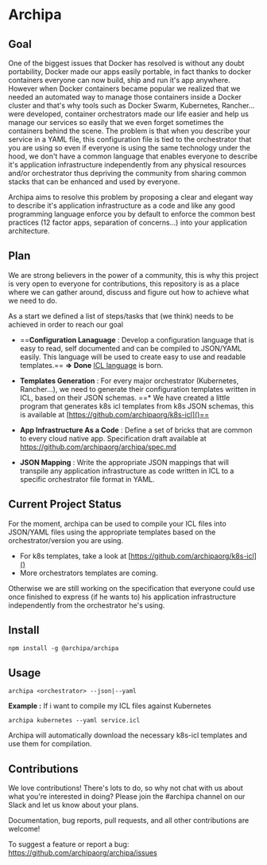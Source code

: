  
# Archipa

## Goal 
One of the biggest issues that Docker has resolved is without any doubt portability, Docker made our apps easily portable, in fact thanks to docker containers everyone can now build, ship and run it's app anywhere. However when Docker containers became popular we realized that we needed an automated way to manage those containers inside a Docker cluster and that's why tools such as Docker Swarm, Kubernetes, Rancher... were developed, container orchestrators made our life easier and help us manage our services so easily that we even forget sometimes the containers behind the scene. The problem is that when you describe your service in a YAML file, this configuration file is tied to the orchestrator that you are using so even if everyone is using the same technology under the hood, we don't have a common language that enables everyone to describe it's application infrastructure independently from any physical resources and/or orchestrator thus depriving the community from sharing common stacks that can be enhanced and used by everyone. 

Archipa aims to resolve this problem by proposing a clear and elegant way to describe it's application infrastructure as a code and like any good programming language enforce you by default to enforce the common best practices (12 factor apps, separation of concerns...) into your application architecture.

## Plan
We are strong believers in the power of a community, this is why this project is very open to everyone for contributions, this repository is as a place where we can gather around, discuss and figure out how to achieve what we need to do.

As a start we defined a list of steps/tasks that (we think) needs to be achieved in order to reach our goal

* ==**Configuration Lanaguage** : Develop a configuration language that is easy to read, self documented and can be compiled to JSON/YAML easily. This language will be used to create easy to use and readable templates.== **=> Done** [ICL language](https://github.com/archipaorg/icl) is born. 
* **Templates Generation** : For every major orchestrator (Kubernetes, Rancher...), we need to generate their configuration templates written in ICL, based on their JSON schemas.
			==* We have created a little program that generates k8s icl templates from k8s JSON schemas, this is available at [https://github.com/archipaorg/k8s-icl]()==

* **App Infrastructure As a Code** : Define a set of bricks that are common to every cloud native app. 
		Specification draft available at https://github.com/archipaorg/archipa/spec.md
		
* **JSON Mapping** : Write the appropriate JSON mappings that will transpile any application infrastructure as code written in ICL to a specific orchestrator file format in YAML.


## Current Project Status
For the moment, archipa can be used to compile your ICL files into JSON/YAML files using the appropriate templates based on the orchestrator/version you are using.

* For k8s templates, take a look at  [https://github.com/archipaorg/k8s-icl]()
* More orchestrators templates are coming.

Otherwise we are still working on the specification that everyone could use once finished to express (if he wants to) his application infrastructure independently from the orchestrator he's using.

## Install

	npm install -g @archipa/archipa

## Usage 

	archipa <orchestrator> --json|--yaml 
	
**Example :**
If i want to compile my ICL files against Kubernetes 
	
	archipa kubernetes --yaml service.icl
	
Archipa will automatically download the necessary k8s-icl templates and use them for compilation.

## Contributions
We love contributions! There's lots to do, so why not chat with us about what you're interested in doing? Please join the #archipa channel on our Slack and let us know about your plans.

Documentation, bug reports, pull requests, and all other contributions are welcome!

To suggest a feature or report a bug: https://github.com/archipaorg/archipa/issues   
